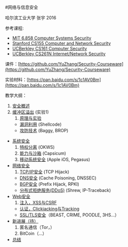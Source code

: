 #网络与信息安全

哈尔滨工业大学 张宇 2016

参考课程: 

- [MIT 6.858 Computer Systems Security](http://ocw.mit.edu/courses/electrical-engineering-and-computer-science/6-858-computer-systems-security-fall-2014/index.htm) 
- [Stanford CS155 Computer and Network Security](https://crypto.stanford.edu/cs155/)
- [UCBerkley CS161 Computer Security](http://inst.eecs.berkeley.edu/~cs161/fa16/)
- [UCBerkley CS261N Internet/Network Security](http://www.icir.org/vern/cs261n/)

课件：[https://github.com/YuZhang/Security-Courseware](https://github.com/YuZhang/Security-Courseware)

实验材料：[https://pan.baidu.com/s/1c1AV0Bm](https://pan.baidu.com/s/1c1AV0Bm)

教学大纲：

1. [安全概述](introduction.md)
1. [缓冲区溢出](buffer-overflow) (实验1) 
	1. [原理与实验](buffer-overflow/buffer-overflow-1.md)
	- [漏洞利用](buffer-overflow/buffer-overflow-2.md) (Shellcode)
	- [攻防技术](buffer-overflow/buffer-overflow-3.md) (Baggy, BROP)
- [系统安全](system-security)
	1. [特权分离](system-security/privilege-separation.md) (OKWS) 
	2. [能力与沙箱](system-security/capabilities-sandbox.md) (Capsicum)
	3. [移动系统安全](system-security/ios-security.md) (Apple iOS, Pegasus)
- [网络安全](network-security)
 	1. [TCP/IP安全](network-security/tcp-ip-sec.md) (TCP Hijack)
	- [DNS安全](network-security/dns-sec.pptx) (Cache Poisoning, DNSSEC)
	- [BGP安全](network-security/bgp-sec.pptx) (Prefix Hijack, RPKI)
	- [分布式拒绝服务(DDoS)](network-security/ddos.md) (Shrew, IP-Traceback)
- [Web安全](web-security) 
	1. [注入，XSS与CSRF](web-security/web-sec-1.md)
	-  [认证，Clickjacking与Tracking](web-security/web-sec-2.md)
	-  [SSL/TLS安全](web-security/tls.md)（BEAST, CRIME, POODLE, 3HS...）
- [新进展（待）]()
	1. 匿名通信（Tor，）
	2. BitCoin（...）
- [总结](summary.md)
